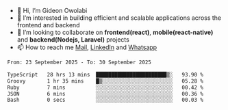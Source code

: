 - 👋 Hi, I’m Gideon Owolabi
- 👀 I’m interested in building efficient and scalable applications across the frontend and backend
- 💞️ I’m looking to collaborate on <b>frontend(react)</b>, <b>mobile(react-native)</b> and <b>backend(Nodejs, Laravel)</b> projects
- 📫 How to reach me <a href="mailto:gideoniyin2021@gmail.com">Mail</a>, <a href="https://www.linkedin.com/in/gideon-owolabi-9b667a232/">LinkedIn</a> and <a href="https://wa.me/2348055377085">Whatsapp</a>

<!---
gude1/gude1 is a ✨ special ✨ repository because its `README.md` (this file) appears on your GitHub profile.
You can click the Preview link to take a look at your changes.
--->

<!--START_SECTION:waka-->

```txt
From: 23 September 2025 - To: 30 September 2025

TypeScript   28 hrs 13 mins  ███████████████████████▒░   93.90 %
Groovy       1 hr 35 mins    █▒░░░░░░░░░░░░░░░░░░░░░░░   05.28 %
Ruby         7 mins          ░░░░░░░░░░░░░░░░░░░░░░░░░   00.42 %
JSON         6 mins          ░░░░░░░░░░░░░░░░░░░░░░░░░   00.36 %
Bash         0 secs          ░░░░░░░░░░░░░░░░░░░░░░░░░   00.03 %
```

<!--END_SECTION:waka-->
